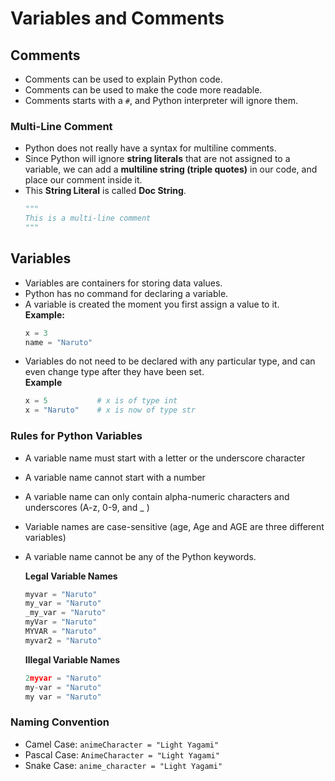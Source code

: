 # Variables and Comments

## Comments

- Comments can be used to explain Python code.
- Comments can be used to make the code more readable.
- Comments starts with a `#`, and Python interpreter will ignore them.

### Multi-Line Comment

- Python does not really have a syntax for multiline comments.
- Since Python will ignore **string literals** that are not assigned to a variable, we can add a **multiline string (triple quotes)** in our code, and place our comment inside it.
- This **String Literal** is called **Doc String**.
    ```python
    """
    This is a multi-line comment
    """
    ```


## Variables

- Variables are containers for storing data values.
- Python has no command for declaring a variable.
- A variable is created the moment you first assign a value to it. <br/>
    **Example:**
    ```python
    x = 3
    name = "Naruto"
    ```
- Variables do not need to be declared with any particular type, and can even change type after they have been set. <br/>
    **Example**
    ```python
    x = 5           # x is of type int
    x = "Naruto"    # x is now of type str
    ```

### Rules for Python Variables

- A variable name must start with a letter or the underscore character
- A variable name cannot start with a number
- A variable name can only contain alpha-numeric characters and underscores (A-z, 0-9, and _ )
- Variable names are case-sensitive (age, Age and AGE are three different variables)
- A variable name cannot be any of the Python keywords.

    **Legal Variable Names**
    ```python
    myvar = "Naruto"
    my_var = "Naruto"
    _my_var = "Naruto"
    myVar = "Naruto"
    MYVAR = "Naruto"
    myvar2 = "Naruto"
    ```

    **Illegal Variable Names**
    ```python
    2myvar = "Naruto"
    my-var = "Naruto"
    my var = "Naruto"
    ```

### Naming Convention

* Camel Case: `animeCharacter = "Light Yagami"`
* Pascal Case: `AnimeCharacter = "Light Yagami"`
* Snake Case: `anime_character = "Light Yagami"`